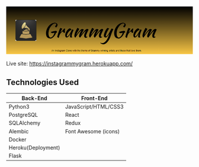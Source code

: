 
![image]('../../react-app/public/grammygram-banner.png)

Live site: https://instagrammygram.herokuapp.com/

## Technologies Used

| Back-End | Front-End |
| -------- | ----------|
| Python3 | JavaScript/HTML/CSS3 |
| PostgreSQL | React |
| SQLAlchemy | Redux |
| Alembic | Font Awesome (icons) |
| Docker | |
| Heroku(Deployment) |  |
| Flask | |

